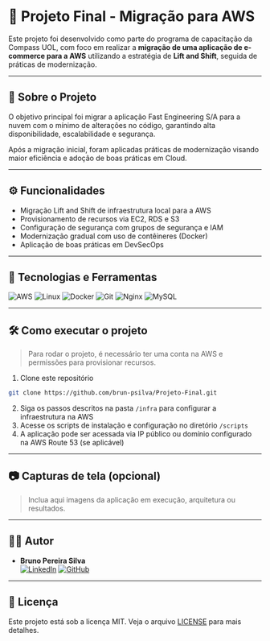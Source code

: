 # 🛒 Projeto Final - Migração para AWS

Este projeto foi desenvolvido como parte do programa de capacitação da Compass UOL, com foco em realizar a **migração de uma aplicação de e-commerce para a AWS** utilizando a estratégia de **Lift and Shift**, seguida de práticas de modernização.

---

## 🚀 Sobre o Projeto

O objetivo principal foi migrar a aplicação Fast Engineering S/A para a nuvem com o mínimo de alterações no código, garantindo alta disponibilidade, escalabilidade e segurança.

Após a migração inicial, foram aplicadas práticas de modernização visando maior eficiência e adoção de boas práticas em Cloud.

---

## ⚙️ Funcionalidades

- Migração Lift and Shift de infraestrutura local para a AWS
- Provisionamento de recursos via EC2, RDS e S3
- Configuração de segurança com grupos de segurança e IAM
- Modernização gradual com uso de contêineres (Docker)
- Aplicação de boas práticas em DevSecOps

---

## 🧰 Tecnologias e Ferramentas

![AWS](https://img.shields.io/badge/AWS-232F3E?style=for-the-badge&logo=amazonaws&logoColor=white)
![Linux](https://img.shields.io/badge/Linux-FCC624?style=for-the-badge&logo=linux&logoColor=black)
![Docker](https://img.shields.io/badge/Docker-2496ED?style=for-the-badge&logo=docker&logoColor=white)
![Git](https://img.shields.io/badge/Git-F05032?style=for-the-badge&logo=git&logoColor=white)
![Nginx](https://img.shields.io/badge/Nginx-009639?style=for-the-badge&logo=nginx&logoColor=white)
![MySQL](https://img.shields.io/badge/MySQL-4479A1?style=for-the-badge&logo=mysql&logoColor=white)

---

## 🛠️ Como executar o projeto

> Para rodar o projeto, é necessário ter uma conta na AWS e permissões para provisionar recursos.

1. Clone este repositório
```bash
git clone https://github.com/brun-psilva/Projeto-Final.git
```

2. Siga os passos descritos na pasta `/infra` para configurar a infraestrutura na AWS  
3. Acesse os scripts de instalação e configuração no diretório `/scripts`  
4. A aplicação pode ser acessada via IP público ou domínio configurado na AWS Route 53 (se aplicável)

---

## 📷 Capturas de tela (opcional)

> Inclua aqui imagens da aplicação em execução, arquitetura ou resultados.

---

## 👨‍💻 Autor

- **Bruno Pereira Silva**  
  [![LinkedIn](https://img.shields.io/badge/-LinkedIn-0A66C2?style=flat&logo=linkedin&logoColor=white)](https://www.linkedin.com/in/bruno-pereirasilva/)
  [![GitHub](https://img.shields.io/badge/-GitHub-181717?style=flat&logo=github&logoColor=white)](https://github.com/brun-psilva)

---

## 📄 Licença

Este projeto está sob a licença MIT. Veja o arquivo [LICENSE](LICENSE) para mais detalhes.